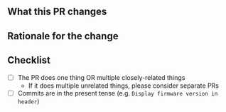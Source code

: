 ## What this PR changes

## Rationale for the change

## Checklist

- [ ] The PR does one thing OR multiple closely-related things
  - If it does multiple unrelated things, please consider separate PRs
- [ ] Commits are in the present tense (e.g. `Display firmware version in header`)
